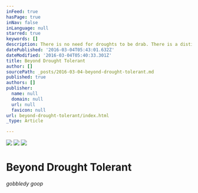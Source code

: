 ```yaml
---
inFeed: true
hasPage: true
inNav: false
inLanguage: null
starred: true
keywords: []
description: There is no need for droughts to be drab. There is a distinct tropical vibe in this succulent and juicy garden.
datePublished: '2016-03-04T05:43:01.632Z'
dateModified: '2016-03-04T05:40:33.301Z'
title: Beyond Drought Tolerant
author: []
sourcePath: _posts/2016-03-04-beyond-drought-tolerant.md
published: true
authors: []
publisher:
  name: null
  domain: null
  url: null
  favicon: null
url: beyond-drought-tolerant/index.html
_type: Article

---
```

![](https://the-grid-user-content.s3-us-west-2.amazonaws.com/70a68e6a-c314-420f-ad6e-5e0aebac91e0.jpg)
![](https://the-grid-user-content.s3-us-west-2.amazonaws.com/f4d4e093-e044-4cc1-9f33-34c38e538d82.jpg)
![](https://the-grid-user-content.s3-us-west-2.amazonaws.com/79b8f7d3-6ea4-46cb-ae8a-d38f6a70c4b2.jpg)

# Beyond Drought Tolerant

_gobbledy goop_